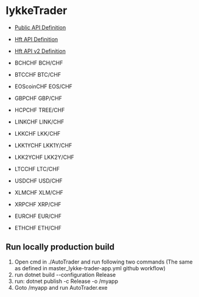 ﻿# lykkeTrader

* [Public API Definition](https://public-api.lykke.com/swagger/ui)
* [Hft API Definition](https://hft-api.lykke.com/swagger/ui/)
* [Hft API v2 Definition](https://hft-apiv2.lykke.com/swagger/ui)


* BCHCHF        BCH/CHF
* BTCCHF        BTC/CHF
* EOScoinCHF    EOS/CHF
* GBPCHF        GBP/CHF
* HCPCHF        TREE/CHF
* LINKCHF       LINK/CHF
* LKKCHF        LKK/CHF
* LKK1YCHF      LKK1Y/CHF
* LKK2YCHF      LKK2Y/CHF
* LTCCHF        LTC/CHF
* USDCHF        USD/CHF
* XLMCHF        XLM/CHF
* XRPCHF        XRP/CHF
* EURCHF        EUR/CHF
* ETHCHF        ETH/CHF


## Run locally production build
1. Open cmd in ./AutoTrader and run following two commands (The same as defined in master_lykke-trader-app.yml github workflow)
2. run dotnet build --configuration Release
3. run: dotnet publish -c Release -o <whatever>/myapp
4. Goto <whatever>/myapp and run AutoTrader.exe

